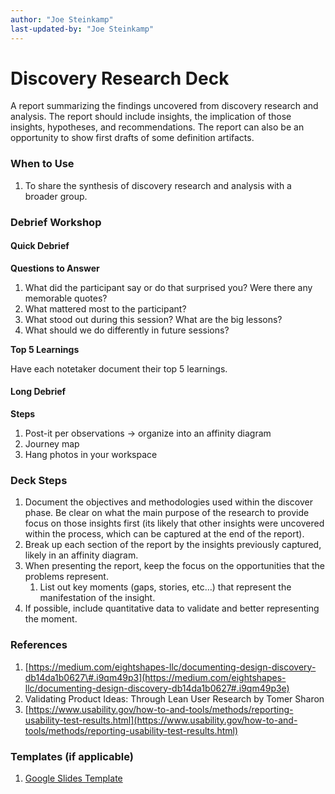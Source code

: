 ```yaml
---
author: "Joe Steinkamp"
last-updated-by: "Joe Steinkamp"
---
```


# Discovery Research Deck

A report summarizing the findings uncovered from discovery research and analysis. The report should include insights, the implication of those insights, hypotheses, and recommendations. The report can also be an opportunity to show first drafts of some definition artifacts.

### When to Use

1. To share the synthesis of discovery research and analysis with a broader group.

### Debrief Workshop

#### Quick Debrief

**Questions to Answer**

1. What did the participant say or do that surprised you? Were there any memorable quotes?
2. What mattered most to the participant?
3. What stood out during this session? What are the big lessons?
4. What should we do differently in future sessions?

**Top 5 Learnings**

Have each notetaker document their top 5 learnings.

#### Long Debrief

**Steps**

1. Post-it per observations -&gt; organize into an affinity diagram
2. Journey map
3. Hang photos in your workspace

### Deck Steps

1. Document the objectives and methodologies used within the discover phase. Be clear on what the main purpose of the research to provide focus on those insights first \(its likely that other insights were uncovered within the process, which can be captured at the end of the report\).
2. Break up each section of the report by the insights previously captured, likely in an affinity diagram.
3. When presenting the report, keep the focus on the opportunities that the problems represent.
   1. List out key moments \(gaps, stories, etc…\) that represent the manifestation of the insight.
4. If possible, include quantitative data to validate and better representing the moment.

### References

1. [https://medium.com/eightshapes-llc/documenting-design-discovery-db14da1b0627\#.i9qm49p3](https://medium.com/eightshapes-llc/documenting-design-discovery-db14da1b0627#.i9qm49p3e) 
2. Validating Product Ideas: Through Lean User Research by Tomer Sharon
3. [https://www.usability.gov/how-to-and-tools/methods/reporting-usability-test-results.html](https://www.usability.gov/how-to-and-tools/methods/reporting-usability-test-results.html)



### Templates \(if applicable\)

1. [Google Slides Template](https://docs.google.com/presentation/d/1hF6y-XbLkGIjhfYOr3NYP7RMFMHUfQpusduAUabokiQ/edit?usp=sharing)



